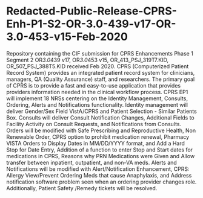 # Redacted-Public-Release-CPRS-Enh-P1-S2-OR-3.0-439-v17-OR-3.0-453-v15-Feb-2020
Repository containing the CIF submission for CPRS Enhancements Phase 1 Segment 2 OR*3.0*439 v17, OR*3.0*453 v15, OR_413_PSJ_319T7.KID, OR_507_PSJ_388T5.KID received Feb 2020.
CPRS (Computerized Patient Record System) provides an integrated patient record system for clinicians, managers, QA (Quality Assurance) staff, and researchers. The primary goal of CPRS is to provide a fast and easy-to-use application that provides providers information needed in the clinical workflow process. CPRS EP1 will implement 18 NRSs centering on the Identity Management, Consults, Ordering, Alerts and Notifications functionality. Identity management will deliver Gender/Sex Field VistA/CPRS and Patient Selection - Similar Patients Box. Consults will deliver Consult Notification Changes, Additional Fields to Facility Activity on Consult Requests, and Notifications from Consults. Orders will be modified with Safe Prescribing and Reproductive Health, Non Renewable Order, CPRS option to prohibit medication renewal, Pharmacy VISTA Orders to Display Dates in MM/DD/YYYY format, and Add a Hard Stop for Date Entry, Addition of a function to enter Stop and Start dates for medications in CPRS, Reasons why PRN Medications were Given and Allow transfer between inpatient, outpatient, and non-VA meds. Alerts and Notifications will be modified with Alert/Notification Enhancement, CPRS: Allergy View/Prevent Ordering Meds that cause Anaphylaxis, and Address notification software problem seen when an ordering provider changes role. Additionally, Patient Safety /Remedy tickets will be resolved.
